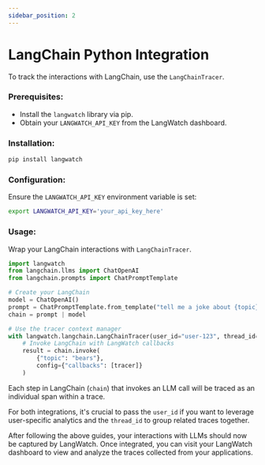 ```yaml
---
sidebar_position: 2
---
```


# LangChain Python Integration

To track the interactions with LangChain, use the `LangChainTracer`.

### Prerequisites:

- Install the `langwatch` library via pip.
- Obtain your `LANGWATCH_API_KEY` from the LangWatch dashboard.

### Installation:

```bash
pip install langwatch
```

### Configuration:

Ensure the `LANGWATCH_API_KEY` environment variable is set:

```bash
export LANGWATCH_API_KEY='your_api_key_here'
```

### Usage:

Wrap your LangChain interactions with `LangChainTracer`.

```python
import langwatch
from langchain.llms import ChatOpenAI
from langchain.prompts import ChatPromptTemplate

# Create your LangChain
model = ChatOpenAI()
prompt = ChatPromptTemplate.from_template("tell me a joke about {topic}")
chain = prompt | model

# Use the tracer context manager
with langwatch.langchain.LangChainTracer(user_id="user-123", thread_id="thread-456") as tracer:
    # Invoke LangChain with LangWatch callbacks
    result = chain.invoke(
        {"topic": "bears"},
        config={"callbacks": [tracer]}
    )
```

Each step in LangChain (`chain`) that invokes an LLM call will be traced as an individual span within a trace.

For both integrations, it's crucial to pass the `user_id` if you want to leverage user-specific analytics and the `thread_id` to group related traces together.

After following the above guides, your interactions with LLMs should now be captured by LangWatch. Once integrated, you can visit your LangWatch dashboard to view and analyze the traces collected from your applications.
